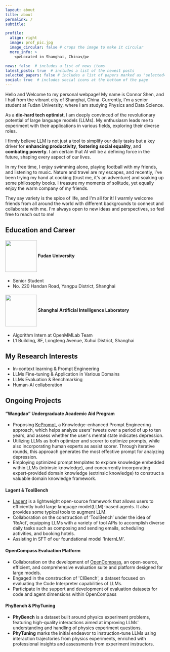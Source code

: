 ```yaml
---
layout: about
title: about
permalink: /
subtitle: 

profile:
  align: right
  image: prof_pic.jpg
  image_circular: false # crops the image to make it circular
  more_info: >
    <p>Located in Shanghai, China</p>

news: false  # includes a list of news items
latest_posts: true  # includes a list of the newest posts
selected_papers: false # includes a list of papers marked as "selected={true}"
social: true  # includes social icons at the bottom of the page
---
```


Hello and Welcome to my personal webpage! My name is Connor Shen, and I hail from the vibrant city of Shanghai, China. Currently, I'm a senior student at Fudan University, where I am studying Physics and Data Science.

As a **die-hard tech optimist**, I am deeply convinced of the revolutionary potential of large language models (LLMs). My enthusiasm leads me to experiment with their applications in various fields, exploring their diverse roles. 

I firmly believe LLM is not just a tool to simplify our daily tasks but a key driver for **enhancing productivity**, **fostering social equality**, and **combating poverty**. I am certain that AI will be a defining force in the future, shaping every aspect of our lives.

In my free time, I enjoy swimming alone, playing football with my friends, and listening to music. Nature and travel are my escapes, and recently, I've been trying my hand at cooking (trust me, it's an adventure) and soaking up some philosophy books. I treasure my moments of solitude, yet equally enjoy the warm company of my friends.

They say variety is the spice of life, and I'm all for it! I warmly welcome friends from all around the world with different backgrounds to connect and collaborate with me. I'm always open to new ideas and perspectives, so feel free to reach out to me!

## Education and Career
#### <img src="{{ '/assets/img/fudan.png' | relative_url }}" width="100" style="vertical-align: middle;"> Fudan University  
* Senior Student
* No. 220 Handan Road, Yangpu District, Shanghai

#### <img src="{{ '/assets/img/ailab.png' | relative_url }}" width="100" style="vertical-align: middle;"> Shanghai Artificial Intelligence Laboratory
* Algorithm Intern at OpenMMLab Team
* L1 Building, 8F, Longteng Avenue, Xuhui District, Shanghai

## My Research Interests
* In-context learning & Prompt Engineering
* LLMs Fine-tuning & Application in Various Domains
* LLMs Evaluation & Benchmarking
* Human-AI collaboration

## Ongoing Projects
#### “Wangdao” Undergraduate Academic Aid Program
* Proposing [KePrompt](https://github.com/Connor-Shen/Knowledge-enhanced-Prompting), a Knowledge-enhanced Prompt Engineering approach, which helps analyze users’ tweets over a period of up to ten years, and assess whether the user's mental state indicates depression.
* Utilizing LLMs as both optimizer and scorer to optimize prompts, while also incorporating human experts as assist scorer. Through iterative rounds, this approach generates the most effective prompt for analyzing depression.
* Employing optimized prompt templates to explore knowledge embedded within LLMs (intrinsic knowledge), and concurrently incorporating expert-provided domain knowledge (extrinsic knowledge) to construct a valuable domain knowledge framework.

#### Lagent & ToolBench
* [Lagent](https://github.com/InternLM/lagent) is a lightweight open-source framework that allows users to efficiently build large language model(LLM)-based agents. It also provides some typical tools to augment LLM. 
* Collaboration on the construction of ‘ToolBench’ under the idea of ‘ReAct’, equipping LLMs with a variety of tool APIs to accomplish diverse daily tasks such as composing and sending emails, scheduling activities, and booking hotels.
* Assisting in SFT of our foundational model 'InternLM'.

#### OpenCompass Evaluation Platform
* Collaboration on the development of [OpenCompass](https://opencompass.org.cn/), an open-source, efficient, and comprehensive evaluation suite and platform designed for large models.
* Engaged in the construction of 'CIBench', a dataset focused on evaluating the Code Interpreter capabilities of LLMs.
* Participate in the support and development of evaluation datasets for code and agent dimensions within OpenCompass


#### PhyBench & PhyTuning 
* **PhyBench** is a dataset built around physics experiment problems, featuring high-quality interactions aimed at improving LLMs' understanding and handling of physics experiment questions.
* **PhyTuning** marks the initial endeavor to instruction-tune LLMs using interaction trajectories from physics experiments, enriched with professional insights and assessments from experiment instructors.

